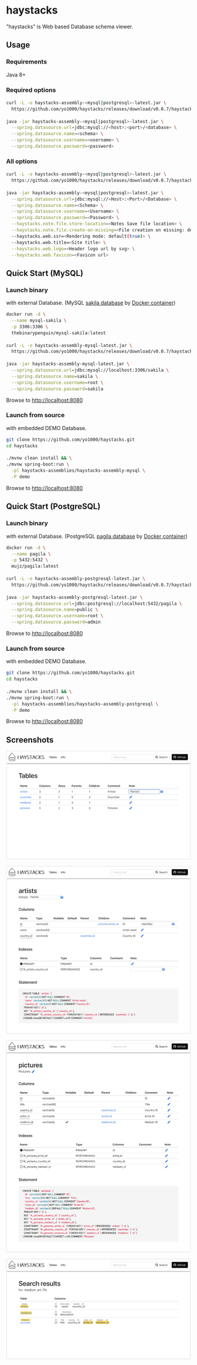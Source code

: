 # haystacks
"haystacks" is Web based Database schema viewer.


## Usage


### Requirements
Java 8+


### Required options
```bash
curl -L -o haystacks-assembly-<mysql|postgresql>-latest.jar \
  https://github.com/yo1000/haystacks/releases/download/v0.0.7/haystacks-assembly-<mysql|postgresql>-0.0.7.jar

java -jar haystacks-assembly-<mysql|postgresql>-latest.jar \
  --spring.datasource.url=jdbc:mysql://<host>:<port>/<database> \
  --spring.datasource.name=<schema> \
  --spring.datasource.username=<username> \
  --spring.datasource.password=<password>
```


### All options
```bash
curl -L -o haystacks-assembly-<mysql|postgresql>-latest.jar \
  https://github.com/yo1000/haystacks/releases/download/v0.0.7/haystacks-assembly-<mysql|postgresql>-0.0.7.jar

java -jar haystacks-assembly-<mysql|postgresql>-latest.jar \
  --spring.datasource.url=jdbc:mysql://<Host>:<Port>/<Database> \
  --spring.datasource.name=<Schema> \
  --spring.datasource.username=<Username> \
  --spring.datasource.password=<Password> \
  --haystacks.note.file.store-location=<Notes Save file location> \
  --haystacks.note.file.create-on-missing=<File creation on missing: default(true)> \
  --haystacks.web.ssr=<Rendering mode: default(true)> \
  --haystacks.web.title=<Site title> \
  --haystacks.web.logo=<Header logo url by svg> \
  --haystacks.web.favicon=<Favicon url>
```


## Quick Start (MySQL)


### Launch binary
with external Database. (MySQL [sakila database](https://dev.mysql.com/doc/sakila/en/) by [Docker container](https://hub.docker.com/r/thebinarypenguin/mysql-sakila/))

```bash
docker run -d \
  --name mysql-sakila \
  -p 3306:3306 \
  thebinarypenguin/mysql-sakila:latest

curl -L -o haystacks-assembly-mysql-latest.jar \
  https://github.com/yo1000/haystacks/releases/download/v0.0.7/haystacks-assembly-mysql-0.0.7.jar

java -jar haystacks-assembly-mysql-latest.jar \
  --spring.datasource.url=jdbc:mysql://localhost:3306/sakila \
  --spring.datasource.name=sakila \
  --spring.datasource.username=root \
  --spring.datasource.password=sakila
```

Browse to [http://localhost:8080](http://localhost:8080)


### Launch from source
with embedded DEMO Database.

```bash
git clone https://github.com/yo1000/haystacks.git
cd haystacks

./mvnw clean install && \
./mvnw spring-boot:run \
  -pl haystacks-assemblies/haystacks-assembly-mysql \
  -P demo
```

Browse to [http://localhost:8080](http://localhost:8080)


## Quick Start (PostgreSQL)


### Launch binary
with external Database. (PostgreSQL [pagila database](http://pgfoundry.org/frs/?group_id=1000150&release_id=998#pagila-pagila-title-content) by [Docker container](https://hub.docker.com/r/mujz/pagila/))

```bash
docker run -d \
  --name pagila \
  -p 5432:5432 \
  mujz/pagila:latest

curl -L -o haystacks-assembly-postgresql-latest.jar \
  https://github.com/yo1000/haystacks/releases/download/v0.0.7/haystacks-assembly-postgresql-0.0.7.jar

java -jar haystacks-assembly-postgresql-latest.jar \
  --spring.datasource.url=jdbc:postgresql://localhost:5432/pagila \
  --spring.datasource.name=public \
  --spring.datasource.username=root \
  --spring.datasource.password=admin
```

Browse to [http://localhost:8080](http://localhost:8080)


### Launch from source
with embedded DEMO Database.

```bash
git clone https://github.com/yo1000/haystacks.git
cd haystacks

./mvnw clean install && \
./mvnw spring-boot:run \
  -pl haystacks-assemblies/haystacks-assembly-postgresql \
  -P demo
```

Browse to [http://localhost:8080](http://localhost:8080)


## Screenshots
![Screenshot1](docs/screenshots/haystacks-screenshot1.png?raw=true)

![Screenshot2](docs/screenshots/haystacks-screenshot2.png?raw=true)

![Screenshot3](docs/screenshots/haystacks-screenshot3.png?raw=true)

![Screenshot4](docs/screenshots/haystacks-screenshot4.png?raw=true)
